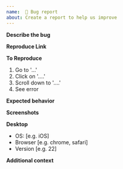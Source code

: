 ```yaml
---
name:  🐛 Bug report
about: Create a report to help us improve
---
```


<!--
  Please fill in each section completely. Thank you!
-->

**Describe the bug**

<!--
  A clear and concise description of what the bug is.
-->

**Reproduce Link**

<!--
  An online demo used for debugging. You can use as base this CodeSandbox [CodeSandbox](https://codesandbox.io/s/rematch-todos-demo-forked-xlq9k?file=/App.js) is recommended.
-->

**To Reproduce**

<!--
  Steps to reproduce the behavior:
-->

1. Go to '...'
2. Click on '....'
3. Scroll down to '....'
4. See error

**Expected behavior**

<!--
  A clear and concise description of what you expected to happen.
-->

**Screenshots**

<!--
  If applicable, add screenshots to help explain your problem.
-->

**Desktop**

<!--
  Please complete the following information.
-->

- OS: [e.g. iOS]
- Browser [e.g. chrome, safari]
- Version [e.g. 22]

**Additional context**

<!--
  Add any other context about the problem here.
-->

